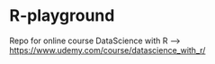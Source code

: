 # R-playground
Repo for online course DataScience with R --> https://www.udemy.com/course/datascience_with_r/
